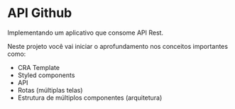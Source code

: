# API Github
Implementando um aplicativo que consome API Rest.

Neste projeto você vai iniciar o aprofundamento nos conceitos importantes como:
* CRA Template
* Styled components
* API
* Rotas (múltiplas telas)
* Estrutura de múltiplos componentes (arquitetura)
